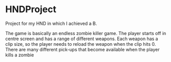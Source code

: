 # HNDProject
Project for my HND in which I achieved a B.

The game is basically an endless zombie killer game. The player starts off in centre screen and has a range of different weapons. Each weapon has a clip size, so the player needs to reload the weapon when the clip hits 0. There are many different pick-ups that become available when the player kills a zombie
